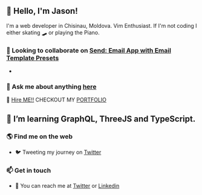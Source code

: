 <!--
**ovatimee/ovatimee** is a ✨ _special_ ✨ repository because its `README.md` (this file) appears on your GitHub profile.

Here are some ideas to get you started:

- 🔭 I’m currently working on ...
- 🌱 I’m currently learning ...
- 👯 I’m looking to collaborate on ...
- 🤔 I’m looking for help with ...
- 💬 Ask me about ...
- 📫 How to reach me: ...
- 😄 Pronouns: ...
- ⚡ Fun fact: ...
-->

## 👋 Hello, I'm Jason!
I'm a web developer in Chisinau, Moldova. Vim Enthusiast. If I'm not coding I either skating 🛹 or playing the Piano.

### 👯 Looking to collaborate on [Send: Email App with Email Template Presets](https://github.com/ovatimee/vimage)
- 
### 💬 Ask me about anything [here](https://github.com/beauwilliams/ovatimee/issues)


🥺 [Hire ME!!](https://iamjay.dev) CHECKOUT MY [PORTFOLIO](https://iamjay.dev) 


<!--
### 😄 About me 
- 🔭 I'm working to improve gaming platform at EXNOA LLC.
-->

## 🌱 I’m learning GraphQL, ThreeJS and TypeScript.

### 🌎 Find me on the web
- 🐦 Tweeting my journey on [Twitter](https://twitter.com/nicubarbaros)

### 📫 Get in touch
- 📧 You can reach me at [Twitter](https://twitter.com/nicubarbaros) or [Linkedin](https://www.linkedin.com/in/nicubarbaros/)
